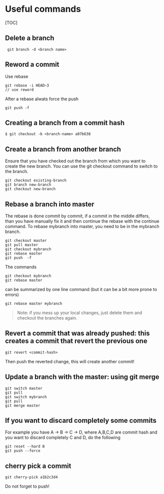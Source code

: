 # Useful commands
[TOC]
## Delete a branch
```
 git branch -d <branch name>
```
## Reword a commit
Use rebase
```
git rebase -i HEAD~3
// use reword
```
After a rebase alwats force the push
```
git push -f 
```
## Creating a branch from a commit hash
```
$ git checkout -b <branch-name> a07b638
```
## Create a branch from another branch
Ensure that you have checked out the branch from which you want to create the new branch. You can use the git checkout command to switch to the branch.
```
git checkout existing-branch
git branch new-branch
git checkout new-branch
```
## Rebase a branch into master
The rebase is done commit by commit, if a commit in the middle differs, than you have manually fix it and then continue the rebase with the continue command. 
To rebase mybranch into master, you need to be in the mybranch branch.
```
git checkout master
git pull master
git checkout mybranch
git rebase master
git push  -f
```
The commands 
```
git checkout mybranch
git rebase master
```
can be summarized by one line command (but it can be a bit more prone to errors)
```
git rebase master mybranch
```

>Note: if you mess up your local changes, just delete them and checkout the branches again.

## Revert a commit that was already pushed: this creates a commit that revert the previous one
```
git revert <commit-hash>
```
Then push the reverted change, this will create another commit!
## Update a branch with the master: using git merge
```
git switch master 
git pull
git switch mybranch
git pull
git merge master
```
## If you want to discard completely some commits
For example you have A -> B -> C -> D, where A,B,C,D are commit hash and you want to discard completely C and D, do the following
```
git reset --hard B
git push --force
```

## cherry pick a commit
```
git cherry-pick a1b2c3d4
```

Do not forget to push!
